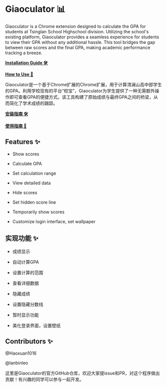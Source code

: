 # Giaoculator 📊

Giaoculator is a Chrome extension designed to calculate the GPA for students at Tsinglan School Highschool division. Utilizing the school's existing platform, Giaoculator provides a seamless experience for students to view their GPA without any additional hassle. This tool bridges the gap between raw scores and the final GPA, making academic performance tracking a breeze.

[**Installation Guide 🛠️**](https://g2h8ru7041.feishu.cn/docx/Gen9dgQzmoGIDsxNkFNcdR8CnQc)

[**How to Use 📙**](https://g2h8ru7041.feishu.cn/docx/J8Axd0pogoCwCzx0D8FchHZJnah)

Giaoculator是一个基于Chrome扩展的Chrome扩展，用于计算清澜山高中部学生的GPA。利用学校现有的平台“校宝”，Giaoculator为学生提供了一种无需额外操作即可查看GPA的便捷方式。该工具构建了原始成绩与最终GPA之间的桥梁，从而简化了学术成绩的跟踪。

[**安装指南 🛠️**](https://g2h8ru7041.feishu.cn/docx/Gen9dgQzmoGIDsxNkFNcdR8CnQc)

[**使用指南 📙**](https://g2h8ru7041.feishu.cn/docx/J8Axd0pogoCwCzx0D8FchHZJnah)

## Features ✨

- Show scores
- Calculate GPA
- Set calculation range
- View detailed data

- Hide scores
- Set hidden score line
- Temporarily show scores

- Customize login interface, set wallpaper

## 实现功能 ✨

- 成绩显示
- 自动计算GPA
- 设置计算的范围
- 查看详细数据

- 隐藏成绩
- 设置隐藏分数线
- 暂时显示功能

- 美化登录界面，设置壁纸

## Contributors ✨

@Haoxuan1016

@lanbinleo

这里是Giaoculator的官方GitHub仓库，欢迎大家提issue和PR，对这个程序做出贡献！有兴趣的同学可以参与一起开发。